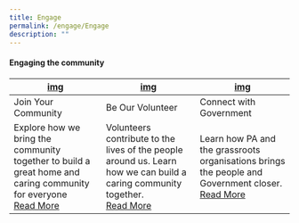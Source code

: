 ```yaml
---
title: Engage
permalink: /engage/Engage
description: ""
---
```

#### Engaging the community
#### 



| [img](//) |  [img](//)|[img](//) |
| -------- | -------- | -------- |
| Join Your Community     | Be Our Volunteer     | Connect with Government     |
| Explore how we bring the community together to build a great home and caring community for everyone <br>[Read More](//)    | Volunteers contribute to the lives of the people around us. Learn how we can build a caring community together. <br>[Read More](//)    | Learn how PA and the grassroots organisations brings the people and Government closer. <br>[Read  More](//)|

